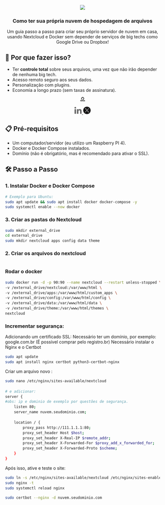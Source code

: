 <p align="center">
<img src="https://uploaddeimagens.com.br/images/003/361/136/original/placeholder.jpg">
</p>
<p align="center">
<h3 align="center">Como ter sua própria nuvem de hospedagem de arquivos</h3>
<p align="center">
  Um guia passo a passo para criar seu próprio servidor de nuvem em casa, usando Nextcloud e Docker sem depender de serviços de big techs como Google Drive ou Dropbox!
</p>

## 🚀 Por que fazer isso?  
- Ter **controle total** sobre seus arquivos, uma vez que não irão depender de nenhuma big tech.  
- Acesso remoto seguro aos seus dados.  
- Personalização com plugins.
- Economia a longo prazo (sem taxas de assinatura).  

<p align="center">
  <a href="https://github.com/arthurcorona">
    <img alt="Corona" width="25" src="./images/logo_github.png">
  </a>
</p>
<p align="center">

	
   <a href="https://www.linkedin.com/in/arthur-corona-32a155216/">
    <img alt="LinkedIn" width="25" src="https://github.com/Universidade-Livre/imagens/blob/main/png/linkedin.png">
  </a>
	
  <a href="https://www.x.com/iamarthurcorona">
    <img alt="LinkedIn" width="25" src="./images/logo_x.png">
  </a>
</p>

## 📋 Pré-requisitos  
- Um computador/servidor (eu utilizo um Raspberry PI 4).  
- Docker e Docker Compose instalados.
- Domínio (não é obrigatório, mas é recomendado para ativar o SSL).  

## 🛠️ Passo a Passo  

### 1. Instalar Docker e Docker Compose  
```bash
# Exemplo para Ubuntu:
sudo apt update && sudo apt install docker docker-compose -y
sudo systemctl enable --now docker
```

### 3. Criar as pastas do Nextcloud 
```bash
sudo mkdir external_drive
cd external_drive
sudo mkdir nextcloud apps config data theme 
```
### 2. Criar os arquivos do nextcloud
```bash

```
 
### Rodar o docker

```bash
sudo docker run -d -p 90:90 --name nextcloud --restart unless-stopped \
-v /external_drive/nextcloud:/var/www/html \
-v /external_drive/apps:/var/www/html/custom_apps \
-v /external_drive/config:/var/www/html/config \
-v /external_drive/data:/var/www/html/data \
-v /external_drive/theme:/var/www/html/themes \
nextcloud
```

### Incrementar segurança: 

Adicionando um certificado SSL: 
Necessário ter um domínio, por exemplo: google.com.br (É possível comprar pelo registro.br)
Necessário instalar o Nginx e o Certbot

```bash 
sudo apt update
sudo apt install nginx certbot python3-certbot-nginx
```
Criar um arquivo novo :
```bash
sudo nano /etc/nginx/sites-available/nextcloud

# e adicionar: 
server {
#obs: ip e dominio de exemplo por questões de segurança.
    listen 80;
    server_name nuvem.seudominio.com;

    location / {
        proxy_pass http://111.1.1.1:80;
        proxy_set_header Host $host;
        proxy_set_header X-Real-IP $remote_addr;
        proxy_set_header X-Forwarded-For $proxy_add_x_forwarded_for;
        proxy_set_header X-Forwarded-Proto $scheme;
    }
}
```
Após isso, ative e teste o site:
```bash
sudo ln -s /etc/nginx/sites-available/nextcloud /etc/nginx/sites-enabled/
sudo nginx -t
sudo systemctl reload nginx
```

```bash
sudo certbot --nginx -d nuvem.seudominio.com
```

